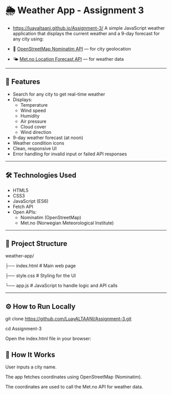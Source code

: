 # 🌦️ Weather App - Assignment 3
- https://luayaltaani.github.io/Assignment-3/
A simple JavaScript weather application that displays the current weather and a 9-day forecast for any city using:

- 📍 [OpenStreetMap Nominatim API](https://nominatim.openstreetmap.org/) — for city geolocation
- 🌤️ [Met.no Location Forecast API](https://api.met.no/weatherapi/locationforecast/2.0/) — for weather data

---

## 🚀 Features

- Search for any city to get real-time weather
- Displays:
  - Temperature
  - Wind speed
  - Humidity
  - Air pressure
  - Cloud cover
  - Wind direction
- 9-day weather forecast (at noon)
- Weather condition icons
- Clean, responsive UI
- Error handling for invalid input or failed API responses

---

## 🛠️ Technologies Used

- HTML5
- CSS3
- JavaScript (ES6)
- Fetch API
- Open APIs:
  - Nominatim (OpenStreetMap)
  - Met.no (Norwegian Meteorological Institute)

---

## 📁 Project Structure

weather-app/

├── index.html # Main web page

├── style.css # Styling for the UI

└── app.js # JavaScript to handle logic and API calls

---

## ⚙️ How to Run Locally

git clone https://github.com/LuayALTAANI/Assignment-3.git

cd Assignment-3

Open the index.html file in your browser:

## 🧠 How It Works
User inputs a city name.

The app fetches coordinates using OpenStreetMap (Nominatim).

The coordinates are used to call the Met.no API for weather data.
